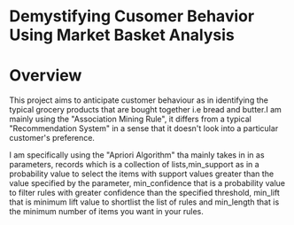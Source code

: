 # Demystifying Cusomer Behavior Using Market Basket Analysis

# Overview

This project aims to anticipate customer behaviour as in identifying the typical grocery products that are bought together i.e bread and butter.I am mainly using the "Association Mining Rule", it differs from a typical "Recommendation System" in a sense that it doesn't look into a particular customer's preference.

I am specifically using the "Apriori Algorithm" tha mainly takes in in as parameters, records which is a collection of lists,min_support as in a probability value to select the items with support values greater than the value specified by the parameter, min_confidence that is a probability value to filter rules with greater confidence than the specified threshold,
min_lift that is minimum lift value to shortlist the list of rules and min_length that is the minimum number of items you want in your rules.
